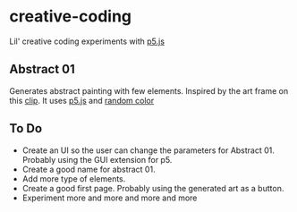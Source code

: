 # creative-coding
Lil' creative coding experiments with [p5.js](https://p5js.org/)

## Abstract 01

Generates abstract painting with few elements. Inspired by the art frame on this [clip](https://www.youtube.com/watch?v=39IU7ADaXmQ&feature=youtu.be). It uses [p5.js](https://p5js.org/) and [random color](https://github.com/davidmerfield/randomColor)

## To Do

- Create an UI so the user can change the parameters for Abstract 01. Probably using the GUI extension for p5.
- Create a good name for abstract 01.
- Add more type of elements.
- Create a good first page. Probably using the generated art as a button.
- Experiment more and more and more and more

